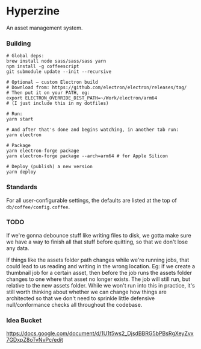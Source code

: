 # Hyperzine

An asset management system.

### Building

```
# Global deps:
brew install node sass/sass/sass yarn
npm install -g coffeescript
git submodule update --init --recursive

# Optional — custom Electron build
# Download from: https://github.com/electron/electron/releases/tag/
# Then put it on your PATH, eg:
export ELECTRON_OVERRIDE_DIST_PATH=~/Work/electron/arm64
# (I just include this in my dotfiles)

# Run:
yarn start

# And after that's done and begins watching, in another tab run:
yarn electron

# Package
yarn electron-forge package
yarn electron-forge package --arch=arm64 # for Apple Silicon

# Deploy (publish) a new version
yarn deploy
```

### Standards

For all user-configurable settings, the defaults are listed at the top of `db/coffee/config.coffee`.


### TODO

If we're gonna debounce stuff like writing files to disk, we gotta make sure we have a way to finish all that stuff before quitting, so that we don't lose any data.

If things like the assets folder path changes while we're running jobs, that could lead to us reading and writing in the wrong location. Eg: if we create a thumbnail job for a certain asset, then before the job runs the assets folder changes to one where that asset no longer exists. The job will still run, but relative to the new assets folder. While we won't run into this in practice, it's still worth thinking about whether we can change how things are architected so that we don't need to sprinkle little defensive null/conformance checks all throughout the codebase.

### Idea Bucket

https://docs.google.com/document/d/1U1t5ws2_DjsdBBRG5bPBsRgXeyZvx7GDxpZ8oTvNvPc/edit
